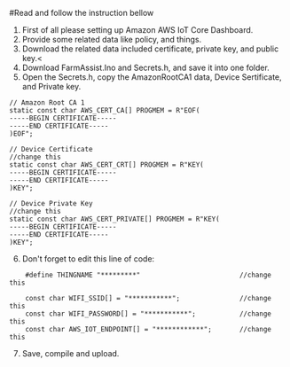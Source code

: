 #Read and follow the instruction bellow

1. First of all please setting up Amazon AWS IoT Core Dashboard. 
2. Provide some related data like policy, and things.
3. Download the related data included certificate, private key, and public key.<
4. Download FarmAssist.Ino and Secrets.h, and save it into one folder.
5. Open the Secrets.h, copy the AmazonRootCA1 data, Device Sertificate, and Private key.
```
// Amazon Root CA 1
static const char AWS_CERT_CA[] PROGMEM = R"EOF(
-----BEGIN CERTIFICATE-----
-----END CERTIFICATE-----
)EOF";
```

```
// Device Certificate                                               //change this
static const char AWS_CERT_CRT[] PROGMEM = R"KEY(
-----BEGIN CERTIFICATE-----
-----END CERTIFICATE-----
)KEY";
```

```
// Device Private Key                                               //change this
static const char AWS_CERT_PRIVATE[] PROGMEM = R"KEY(
-----BEGIN CERTIFICATE-----
-----END CERTIFICATE-----
)KEY";
```
6. Don't forget to edit this line of code:
```
    #define THINGNAME "*********"                         //change this
 
    const char WIFI_SSID[] = "***********";               //change this
    const char WIFI_PASSWORD[] = "***********";           //change this
    const char AWS_IOT_ENDPOINT[] = "************";       //change this
 ```   
7. Save, compile and upload.
